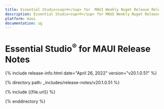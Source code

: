 ```yaml
---
title: Essential Studio<sup>®</sup> for  MAUI Weekly Nuget Release Release Notes  
description: Essential Studio<sup>®</sup> for MAUI Weekly Nuget Release Release Notes  
platform: maui
documentation: ug
---
```


# Essential Studio<sup>®</sup> for  MAUI  Release Notes  

{% include release-info.html date="April 26, 2022"  version="v20.1.0.51" %} 

{% directory path: _includes/release-notes/v20.1.0.51 %}

{% include {{file.url}} %}

{% enddirectory %}